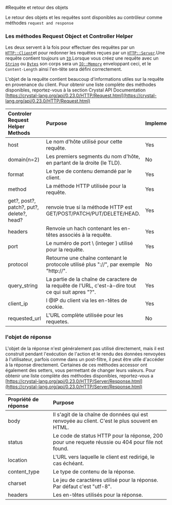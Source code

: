 #Requête et retour des objets  

Le retour des objets et les requêtes sont disponibles au contrôleur comme méthodes `request and response`

### Les méthodes Request Object et Controller Helper 

Les deux servent à la fois pour effectuer des requêtes par un [`HTTP::Client`](https://crystal-lang.org/api/0.23.0/HTTP/Client.html)et pour redonner les requêtes reçues par un [`HTTP::Server`](https://crystal-lang.org/api/0.23.0/HTTP/Server.html).Une requête contient toujours un [`IO`](https://crystal-lang.org/api/0.23.0/IO.html).Lorsque vous créez une requête avec un [`String`](https://crystal-lang.org/api/0.23.0/String.html) ou [`Bytes`](https://crystal-lang.org/api/0.23.0/Bytes.html) son corps sera un [`IO::Memory`](https://crystal-lang.org/api/0.23.0/IO/Memory.html) enveloppant ceci, et le `Content-Length` ainsi l'en-tête sera défini correctement.

L'objet de la requête contient beaucoup d'informations utiles sur la requête en provenance du client. Pour obtenir une liste complète des méthodes disponibles, reportez-vous à la section Crystal API Documentation [https://crystal-lang.org/api/0.23.0/HTTP/Request.html](https://crystal-lang.org/api/0.23.0/HTTP/Request.html)

| Controler Request Helper Methods | Purpose | Implemented? |
| :--- | :--- | :--- |
| host | Le nom d'hôte utilisé pour cette requête. | Yes |
| domain\(n=2\) | Les premiers segments du nom d'hôte, en partant de la droite \(le TLD\). | No |
| format | Le type de contenu demandé par le client. | Yes |
| method | La méthode HTTP utilisée pour la requête. | Yes |
| get?, post?, patch?, put?, delete?, head? | renvoie true si la méthode HTTP est  GET/POST/PATCH/PUT/DELETE/HEAD. | Yes |
| headers | Renvoie un hach contenant les en-têtes associés à la requête. | Yes |
| port | Le numéro de port \ (integer \) utilisé pour la requête. | Yes |
| protocol | Retourne une chaîne contenant le protocole utilisé plus "://", par exemple "http://". | No |
| query\_string | La partie de la chaîne de caractere de la requête de l'URL, c'est-à-dire tout ce qui suit apres "?". | Yes |
| client\_ip |  l @IP du client via les en-têtes de cookie. | Yes  |
| requested\_url | L'URL complète utilisée pour les requetes. | No |

### l'objet de réponse 


L'objet de la réponse n'est généralement pas utilisé directement, mais il est construit pendant l'exécution de l'action et le rendu des données renvoyées à l'utilisateur,  parfois comme dans un post-filtre, il peut être utile d'accéder à la réponse directement. Certaines de ces méthodes accessor ont également des setters, vous permettant de changer leurs valeurs. Pour obtenir une liste complète des méthodes disponibles, reportez-vous a [https://crystal-lang.org/api/0.23.0/HTTP/Server/Response.html](https://crystal-lang.org/api/0.23.0/HTTP/Server/Response.html)

| Propriété de réponse | Purpose |
| :--- | :--- |
| body | Il s'agit de la chaîne de données qui est renvoyée au client. C'est le plus souvent en HTML. |
| status | Le code de status  HTTP pour la réponse, 200 pour une requete réussie ou  404  pour  file not found. |
| location | L'URL vers laquelle le client est redirigé, le cas échéant. |
| content\_type | Le type de contenu de la réponse. |
| charset | Le jeu de caractères utilisé pour la réponse. Par défaut c'est "utf-8". |
| headers | Les en-têtes utilisés pour la réponse.|

